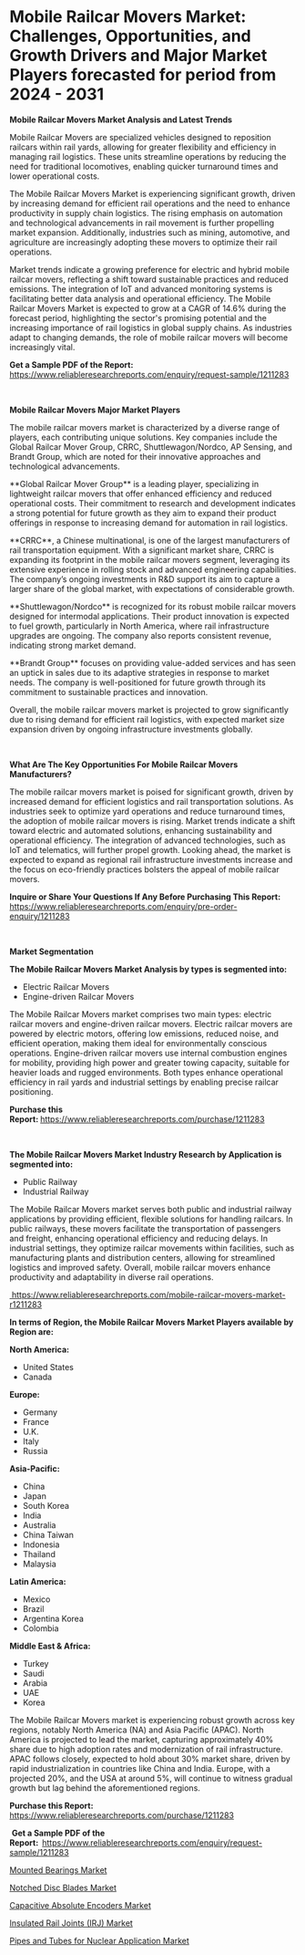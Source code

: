 <p><h1>Mobile Railcar Movers Market: Challenges, Opportunities, and Growth Drivers and Major Market Players forecasted for period from 2024 - 2031</h1></p><p><strong>Mobile Railcar Movers Market Analysis and Latest Trends</strong></p>
<p><p>Mobile Railcar Movers are specialized vehicles designed to reposition railcars within rail yards, allowing for greater flexibility and efficiency in managing rail logistics. These units streamline operations by reducing the need for traditional locomotives, enabling quicker turnaround times and lower operational costs.</p><p>The Mobile Railcar Movers Market is experiencing significant growth, driven by increasing demand for efficient rail operations and the need to enhance productivity in supply chain logistics. The rising emphasis on automation and technological advancements in rail movement is further propelling market expansion. Additionally, industries such as mining, automotive, and agriculture are increasingly adopting these movers to optimize their rail operations.</p><p>Market trends indicate a growing preference for electric and hybrid mobile railcar movers, reflecting a shift toward sustainable practices and reduced emissions. The integration of IoT and advanced monitoring systems is facilitating better data analysis and operational efficiency. The Mobile Railcar Movers Market is expected to grow at a CAGR of 14.6% during the forecast period, highlighting the sector's promising potential and the increasing importance of rail logistics in global supply chains. As industries adapt to changing demands, the role of mobile railcar movers will become increasingly vital.</p></p>
<p><strong>Get a Sample PDF of the Report:&nbsp;</strong> <a href="https://www.reliableresearchreports.com/enquiry/request-sample/1211283?utm_campaign=28&utm_medium=2&utm_source=Github&utm_content=ia&utm_term=05102024&utm_id=mobile-railcar-movers">https://www.reliableresearchreports.com/enquiry/request-sample/1211283</a></p>
<p>&nbsp;</p>
<p><strong>Mobile Railcar Movers Major Market Players</strong></p>
<p><p>The mobile railcar movers market is characterized by a diverse range of players, each contributing unique solutions. Key companies include the Global Railcar Mover Group, CRRC, Shuttlewagon/Nordco, AP Sensing, and Brandt Group, which are noted for their innovative approaches and technological advancements.</p><p>**Global Railcar Mover Group** is a leading player, specializing in lightweight railcar movers that offer enhanced efficiency and reduced operational costs. Their commitment to research and development indicates a strong potential for future growth as they aim to expand their product offerings in response to increasing demand for automation in rail logistics.</p><p>**CRRC**, a Chinese multinational, is one of the largest manufacturers of rail transportation equipment. With a significant market share, CRRC is expanding its footprint in the mobile railcar movers segment, leveraging its extensive experience in rolling stock and advanced engineering capabilities. The company’s ongoing investments in R&D support its aim to capture a larger share of the global market, with expectations of considerable growth.</p><p>**Shuttlewagon/Nordco** is recognized for its robust mobile railcar movers designed for intermodal applications. Their product innovation is expected to fuel growth, particularly in North America, where rail infrastructure upgrades are ongoing. The company also reports consistent revenue, indicating strong market demand.</p><p>**Brandt Group** focuses on providing value-added services and has seen an uptick in sales due to its adaptive strategies in response to market needs. The company is well-positioned for future growth through its commitment to sustainable practices and innovation.</p><p>Overall, the mobile railcar movers market is projected to grow significantly due to rising demand for efficient rail logistics, with expected market size expansion driven by ongoing infrastructure investments globally.</p></p>
<p>&nbsp;</p>
<p><strong>What Are The Key Opportunities For Mobile Railcar Movers Manufacturers?</strong></p>
<p><p>The mobile railcar movers market is poised for significant growth, driven by increased demand for efficient logistics and rail transportation solutions. As industries seek to optimize yard operations and reduce turnaround times, the adoption of mobile railcar movers is rising. Market trends indicate a shift toward electric and automated solutions, enhancing sustainability and operational efficiency. The integration of advanced technologies, such as IoT and telematics, will further propel growth. Looking ahead, the market is expected to expand as regional rail infrastructure investments increase and the focus on eco-friendly practices bolsters the appeal of mobile railcar movers.</p></p>
<p><strong>Inquire or Share Your Questions If Any Before Purchasing This Report:</strong> <a href="https://www.reliableresearchreports.com/enquiry/pre-order-enquiry/1211283?utm_campaign=28&utm_medium=2&utm_source=Github&utm_content=ia&utm_term=05102024&utm_id=mobile-railcar-movers">https://www.reliableresearchreports.com/enquiry/pre-order-enquiry/1211283</a></p>
<p>&nbsp;</p>
<p><strong>Market Segmentation</strong></p>
<p><strong>The Mobile Railcar Movers Market Analysis by types is segmented into:</strong></p>
<p><ul><li>Electric Railcar Movers</li><li>Engine-driven Railcar Movers</li></ul></p>
<p><p>The Mobile Railcar Movers market comprises two main types: electric railcar movers and engine-driven railcar movers. Electric railcar movers are powered by electric motors, offering low emissions, reduced noise, and efficient operation, making them ideal for environmentally conscious operations. Engine-driven railcar movers use internal combustion engines for mobility, providing high power and greater towing capacity, suitable for heavier loads and rugged environments. Both types enhance operational efficiency in rail yards and industrial settings by enabling precise railcar positioning.</p></p>
<p><strong>Purchase this Report:&nbsp;</strong><a href="https://www.reliableresearchreports.com/purchase/1211283?utm_campaign=28&utm_medium=2&utm_source=Github&utm_content=ia&utm_term=05102024&utm_id=mobile-railcar-movers">https://www.reliableresearchreports.com/purchase/1211283</a></p>
<p>&nbsp;</p>
<p><strong>The Mobile Railcar Movers Market Industry Research by Application is segmented into:</strong></p>
<p><ul><li>Public Railway</li><li>Industrial Railway</li></ul></p>
<p><p>The Mobile Railcar Movers market serves both public and industrial railway applications by providing efficient, flexible solutions for handling railcars. In public railways, these movers facilitate the transportation of passengers and freight, enhancing operational efficiency and reducing delays. In industrial settings, they optimize railcar movements within facilities, such as manufacturing plants and distribution centers, allowing for streamlined logistics and improved safety. Overall, mobile railcar movers enhance productivity and adaptability in diverse rail operations.</p></p>
<p><a href="https://www.reliableresearchreports.com/mobile-railcar-movers-market-r1211283?utm_campaign=28&utm_medium=2&utm_source=Github&utm_content=ia&utm_term=05102024&utm_id=mobile-railcar-movers">&nbsp;https://www.reliableresearchreports.com/mobile-railcar-movers-market-r1211283</a></p>
<p><strong>In terms of Region, the Mobile Railcar Movers Market Players available by Region are:</strong></p>
<p>
    <p> <strong> North America: </strong>
        <ul>
            <li>United States</li>
            <li>Canada</li>
        </ul>
        </p> 
    <p> <strong> Europe: </strong>
        <ul>
            <li>Germany</li>
            <li>France</li>
            <li>U.K.</li>
            <li>Italy</li>
            <li>Russia</li>
        </ul>
        </p> 
    <p> <strong> Asia-Pacific: </strong>
        <ul>
            <li>China</li>
            <li>Japan</li>
            <li>South Korea</li>
            <li>India</li>
            <li>Australia</li>
            <li>China Taiwan</li>
            <li>Indonesia</li>
            <li>Thailand</li>
            <li>Malaysia</li>
        </ul>
        </p> 
    <p> <strong> Latin America: </strong>
        <ul>
            <li>Mexico</li>
            <li>Brazil</li>
            <li>Argentina Korea</li>
            <li>Colombia</li>
        </ul>
        </p> 
    <p> <strong> Middle East & Africa: </strong>
        <ul>
            <li>Turkey</li>
            <li>Saudi</li>
            <li>Arabia</li>
            <li>UAE</li>
            <li>Korea</li>
        </ul>
    </p>
    </p>
<p><p>The Mobile Railcar Movers market is experiencing robust growth across key regions, notably North America (NA) and Asia Pacific (APAC). North America is projected to lead the market, capturing approximately 40% share due to high adoption rates and modernization of rail infrastructure. APAC follows closely, expected to hold about 30% market share, driven by rapid industrialization in countries like China and India. Europe, with a projected 20%, and the USA at around 5%, will continue to witness gradual growth but lag behind the aforementioned regions.</p></p>
<p><strong>Purchase this Report: </strong><a href="https://www.reliableresearchreports.com/purchase/1211283?utm_campaign=28&utm_medium=2&utm_source=Github&utm_content=ia&utm_term=05102024&utm_id=mobile-railcar-movers">https://www.reliableresearchreports.com/purchase/1211283</a></p>
<p>&nbsp;<strong>Get a Sample PDF of the Report:&nbsp;&nbsp;</strong><a href="https://www.reliableresearchreports.com/enquiry/request-sample/1211283?utm_campaign=28&utm_medium=2&utm_source=Github&utm_content=ia&utm_term=05102024&utm_id=mobile-railcar-movers">https://www.reliableresearchreports.com/enquiry/request-sample/1211283</a></p>
<p><strong></strong></p>
<p><p><a href="https://www.linkedin.com/pulse/mounted-bearings-market-opportunities-emerging-global-msi6e?utm_campaign=28&utm_medium=2&utm_source=Github&utm_content=ia&utm_term=05102024&utm_id=mobile-railcar-movers">Mounted Bearings Market</a></p><p><a href="https://www.linkedin.com/pulse/notched-disc-blades-market-global-regional-analysis-lbcke?utm_campaign=28&utm_medium=2&utm_source=Github&utm_content=ia&utm_term=05102024&utm_id=mobile-railcar-movers">Notched Disc Blades Market</a></p><p><a href="https://issuu.com/reportprime-2/docs/capacitive-absolute-encoders-market_a3871cb90bfdf3?utm_campaign=28&utm_medium=2&utm_source=Github&utm_content=ia&utm_term=05102024&utm_id=mobile-railcar-movers">Capacitive Absolute Encoders Market</a></p><p><a href="https://github.com/LilianFaulkner65/Market-Research-Report-List-1/blob/main/insulated-rail-joints-irj-market.md?utm_campaign=28&utm_medium=2&utm_source=Github&utm_content=ia&utm_term=05102024&utm_id=mobile-railcar-movers">Insulated Rail Joints (IRJ) Market</a></p><p><a href="https://github.com/RuthLucas64/Market-Research-Report-List-1/blob/main/pipes-and-tubes-for-nuclear-application-market.md?utm_campaign=28&utm_medium=2&utm_source=Github&utm_content=ia&utm_term=05102024&utm_id=mobile-railcar-movers">Pipes and Tubes for Nuclear Application Market</a></p></p>
